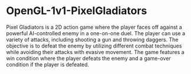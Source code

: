 # OpenGL-1v1-PixelGladiators
Pixel Gladiators is a 2D action game where the player faces off against a powerful AI-controlled enemy in a one-on-one duel. The player can use a variety of attacks, including shooting a gun and throwing daggers. The objective is to defeat the enemy by utilizing different combat techniques while avoiding their attacks with evasive movement. The game features a win condition where the player defeats the enemy and a game-over condition if the player is defeated. 
